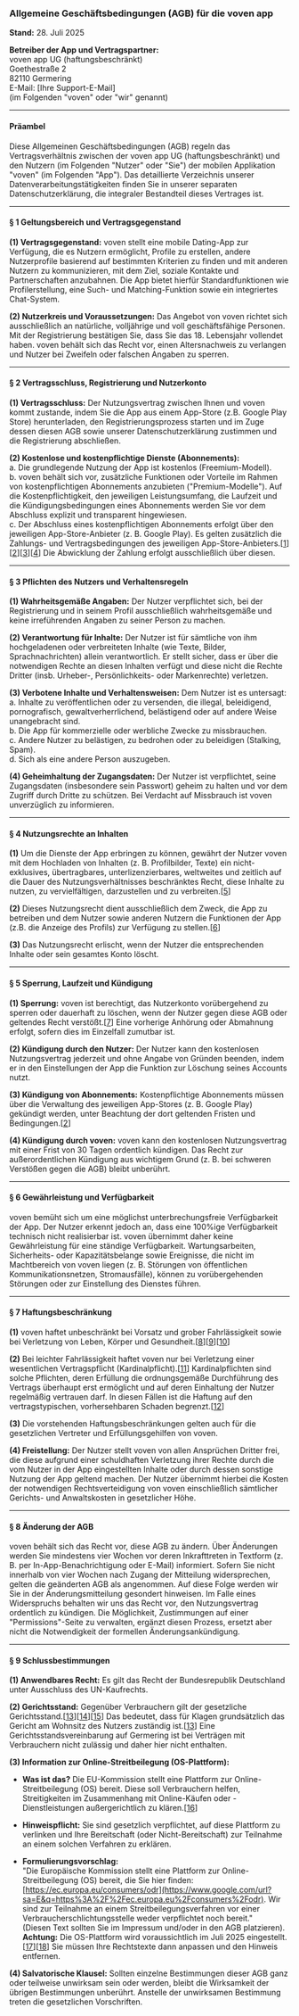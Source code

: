 ### Allgemeine Geschäftsbedingungen (AGB) für die voven app

**Stand:** 28. Juli 2025

**Betreiber der App und Vertragspartner:**  
voven app UG (haftungsbeschränkt)  
Goethestraße 2  
82110 Germering  
E-Mail: [Ihre Support-E-Mail]  
(im Folgenden "voven" oder "wir" genannt)

---

#### **Präambel**

Diese Allgemeinen Geschäftsbedingungen (AGB) regeln das Vertragsverhältnis zwischen der voven app UG (haftungsbeschränkt) und den Nutzern (im Folgenden "Nutzer" oder "Sie") der mobilen Applikation "voven" (im Folgenden "App"). Das detaillierte Verzeichnis unserer Datenverarbeitungstätigkeiten finden Sie in unserer separaten Datenschutzerklärung, die integraler Bestandteil dieses Vertrages ist.

---

#### **§ 1 Geltungsbereich und Vertragsgegenstand**

**(1) Vertragsgegenstand:** voven stellt eine mobile Dating-App zur Verfügung, die es Nutzern ermöglicht, Profile zu erstellen, andere Nutzerprofile basierend auf bestimmten Kriterien zu finden und mit anderen Nutzern zu kommunizieren, mit dem Ziel, soziale Kontakte und Partnerschaften anzubahnen. Die App bietet hierfür Standardfunktionen wie Profilerstellung, eine Such- und Matching-Funktion sowie ein integriertes Chat-System.

**(2) Nutzerkreis und Voraussetzungen:** Das Angebot von voven richtet sich ausschließlich an natürliche, volljährige und voll geschäftsfähige Personen. Mit der Registrierung bestätigen Sie, dass Sie das 18. Lebensjahr vollendet haben. voven behält sich das Recht vor, einen Altersnachweis zu verlangen und Nutzer bei Zweifeln oder falschen Angaben zu sperren.

---

#### **§ 2 Vertragsschluss, Registrierung und Nutzerkonto**

**(1) Vertragsschluss:** Der Nutzungsvertrag zwischen Ihnen und voven kommt zustande, indem Sie die App aus einem App-Store (z.B. Google Play Store) herunterladen, den Registrierungsprozess starten und im Zuge dessen diesen AGB sowie unserer Datenschutzerklärung zustimmen und die Registrierung abschließen.

**(2) Kostenlose und kostenpflichtige Dienste (Abonnements):**  
a. Die grundlegende Nutzung der App ist kostenlos (Freemium-Modell).  
b. voven behält sich vor, zusätzliche Funktionen oder Vorteile im Rahmen von kostenpflichtigen Abonnements anzubieten ("Premium-Modelle"). Auf die Kostenpflichtigkeit, den jeweiligen Leistungsumfang, die Laufzeit und die Kündigungsbedingungen eines Abonnements werden Sie vor dem Abschluss explizit und transparent hingewiesen.  
c. Der Abschluss eines kostenpflichtigen Abonnements erfolgt über den jeweiligen App-Store-Anbieter (z. B. Google Play). Es gelten zusätzlich die Zahlungs- und Vertragsbedingungen des jeweiligen App-Store-Anbieters.[[1](https://www.google.com/url?sa=E&q=https%3A%2F%2Fvertexaisearch.cloud.google.com%2Fgrounding-api-redirect%2FAUZIYQGOhamv7iehqzIPk2lljMnWghv-UHR8TeIbcV0PaP8OUwtpg5BEhic1cjJ-oykVhNyU1OvsRu-QrDVzFTK4yWWOtxgQMLe2yR5Fko2_pdXF2-O6fAbBGlA_JWRZIUd0aU7tGh-D470PW3tbxigeJH1oWFPiaLZZVUh2M1I6eg%3D%3D)][[2](https://www.google.com/url?sa=E&q=https%3A%2F%2Fvertexaisearch.cloud.google.com%2Fgrounding-api-redirect%2FAUZIYQEksbUNuID-ptjvTSpExNkNQQ-HgeGIEnagN3T-lfu7Mop6TyvnYVFS4kYlqG19sj8cZoW5Qi8sD-uTGLS9N8RLfOoIfk05mwJSU3UqQKtjvXcS4B9gX7ia__LyNdgNtPP46IA8l7_L09NaYJ0pHJ2gs5VbgA2_tnBS8r7qI4J_WtebAui4MgkCs5FzCP3lf5s%3D)][[3](https://www.google.com/url?sa=E&q=https%3A%2F%2Fvertexaisearch.cloud.google.com%2Fgrounding-api-redirect%2FAUZIYQHQXsFS8eYWPDXh1qIFlqwE9OqQpuyXjlU6lZ-QGl97tfs2dsMhfXz8tQg1lvyFFCkQhKfzugbpdHi6qkm0WQNemIEl9FWFQoeW9fvy7177ytWS8BKjN1xy1kAtA5l2BoIj8YNPhQ-42iDYmFBDH9Z_Tq-q5rOa8waE8Uk4FA%3D%3D)][[4](https://www.google.com/url?sa=E&q=https%3A%2F%2Fvertexaisearch.cloud.google.com%2Fgrounding-api-redirect%2FAUZIYQHcyZubG2RRw9aKiN6x8IShKHRNav4bPXa98wk77mzX7pGtpb-m10TtmAp4LPEHweGW939S-oFvchtinXly5BZcjlroB6HKFIg2QlmOgVaZ7lbszeahENPpJJBQ0rB6TLMKuXKTMxomfXGJc3BDwtA%3D)] Die Abwicklung der Zahlung erfolgt ausschließlich über diesen.

---

#### **§ 3 Pflichten des Nutzers und Verhaltensregeln**

**(1) Wahrheitsgemäße Angaben:** Der Nutzer verpflichtet sich, bei der Registrierung und in seinem Profil ausschließlich wahrheitsgemäße und keine irreführenden Angaben zu seiner Person zu machen.

**(2) Verantwortung für Inhalte:** Der Nutzer ist für sämtliche von ihm hochgeladenen oder verbreiteten Inhalte (wie Texte, Bilder, Sprachnachrichten) allein verantwortlich. Er stellt sicher, dass er über die notwendigen Rechte an diesen Inhalten verfügt und diese nicht die Rechte Dritter (insb. Urheber-, Persönlichkeits- oder Markenrechte) verletzen.

**(3) Verbotene Inhalte und Verhaltensweisen:** Dem Nutzer ist es untersagt:  
a. Inhalte zu veröffentlichen oder zu versenden, die illegal, beleidigend, pornografisch, gewaltverherrlichend, belästigend oder auf andere Weise unangebracht sind.  
b. Die App für kommerzielle oder werbliche Zwecke zu missbrauchen.  
c. Andere Nutzer zu belästigen, zu bedrohen oder zu beleidigen (Stalking, Spam).  
d. Sich als eine andere Person auszugeben.

**(4) Geheimhaltung der Zugangsdaten:** Der Nutzer ist verpflichtet, seine Zugangsdaten (insbesondere sein Passwort) geheim zu halten und vor dem Zugriff durch Dritte zu schützen. Bei Verdacht auf Missbrauch ist voven unverzüglich zu informieren.

---

#### **§ 4 Nutzungsrechte an Inhalten**

**(1)** Um die Dienste der App erbringen zu können, gewährt der Nutzer voven mit dem Hochladen von Inhalten (z. B. Profilbilder, Texte) ein nicht-exklusives, übertragbares, unterlizenzierbares, weltweites und zeitlich auf die Dauer des Nutzungsverhältnisses beschränktes Recht, diese Inhalte zu nutzen, zu vervielfältigen, darzustellen und zu verbreiten.[[5](https://www.google.com/url?sa=E&q=https%3A%2F%2Fvertexaisearch.cloud.google.com%2Fgrounding-api-redirect%2FAUZIYQEjZ2oJoq56CApE82qlMaI93WN0z3WNm7Cs1wIOERfz-QjWKLjBI_JrOYi9myM47Mma8pHvxMMFrF8VSTseJ-IgopCVmYzfytLKcRwh9ueNcDMq4BeuHlDEwq51eHNM2zUnGntI2A%3D%3D)]

**(2)** Dieses Nutzungsrecht dient ausschließlich dem Zweck, die App zu betreiben und dem Nutzer sowie anderen Nutzern die Funktionen der App (z.B. die Anzeige des Profils) zur Verfügung zu stellen.[[6](https://www.google.com/url?sa=E&q=https%3A%2F%2Fvertexaisearch.cloud.google.com%2Fgrounding-api-redirect%2FAUZIYQFVZV0tDrjqEniG4gh5Qeonyoml9oQT7vXOgslRW0tvKbADh4Hn4TjTbGYZ1tspOF-uRlJ0SSsJ_r6_ONNLRn2zLahOtskgB42hwlpS0K3L17w4xtF4gjEwsn7q-veJxlfwrHxukOV1200LzKCfZ37hrZNt1ei4159Ot87SsIKpmGc8xmAo-YWfTZw%3D)]

**(3)** Das Nutzungsrecht erlischt, wenn der Nutzer die entsprechenden Inhalte oder sein gesamtes Konto löscht.

---

#### **§ 5 Sperrung, Laufzeit und Kündigung**

**(1) Sperrung:** voven ist berechtigt, das Nutzerkonto vorübergehend zu sperren oder dauerhaft zu löschen, wenn der Nutzer gegen diese AGB oder geltendes Recht verstößt.[[7](https://www.google.com/url?sa=E&q=https%3A%2F%2Fvertexaisearch.cloud.google.com%2Fgrounding-api-redirect%2FAUZIYQGBg5OKO3CBzhF-7BKwOrmAXOpy7XhFOeVWijk6hUxw-AOS3cjZk8jD7KQuHelXc6VJA3KI0FlFbYJV0sBRnq4-Ik3Rw8BB1FfgQHAJbHTUAAmqxow5)] Eine vorherige Anhörung oder Abmahnung erfolgt, sofern dies im Einzelfall zumutbar ist.

**(2) Kündigung durch den Nutzer:** Der Nutzer kann den kostenlosen Nutzungsvertrag jederzeit und ohne Angabe von Gründen beenden, indem er in den Einstellungen der App die Funktion zur Löschung seines Accounts nutzt.

**(3) Kündigung von Abonnements:** Kostenpflichtige Abonnements müssen über die Verwaltung des jeweiligen App-Stores (z. B. Google Play) gekündigt werden, unter Beachtung der dort geltenden Fristen und Bedingungen.[[2](https://www.google.com/url?sa=E&q=https%3A%2F%2Fvertexaisearch.cloud.google.com%2Fgrounding-api-redirect%2FAUZIYQEksbUNuID-ptjvTSpExNkNQQ-HgeGIEnagN3T-lfu7Mop6TyvnYVFS4kYlqG19sj8cZoW5Qi8sD-uTGLS9N8RLfOoIfk05mwJSU3UqQKtjvXcS4B9gX7ia__LyNdgNtPP46IA8l7_L09NaYJ0pHJ2gs5VbgA2_tnBS8r7qI4J_WtebAui4MgkCs5FzCP3lf5s%3D)]

**(4) Kündigung durch voven:** voven kann den kostenlosen Nutzungsvertrag mit einer Frist von 30 Tagen ordentlich kündigen. Das Recht zur außerordentlichen Kündigung aus wichtigem Grund (z. B. bei schweren Verstößen gegen die AGB) bleibt unberührt.

---

#### **§ 6 Gewährleistung und Verfügbarkeit**

voven bemüht sich um eine möglichst unterbrechungsfreie Verfügbarkeit der App. Der Nutzer erkennt jedoch an, dass eine 100%ige Verfügbarkeit technisch nicht realisierbar ist. voven übernimmt daher keine Gewährleistung für eine ständige Verfügbarkeit. Wartungsarbeiten, Sicherheits- oder Kapazitätsbelange sowie Ereignisse, die nicht im Machtbereich von voven liegen (z. B. Störungen von öffentlichen Kommunikationsnetzen, Stromausfälle), können zu vorübergehenden Störungen oder zur Einstellung des Dienstes führen.

---

#### **§ 7 Haftungsbeschränkung**

**(1)** voven haftet unbeschränkt bei Vorsatz und grober Fahrlässigkeit sowie bei Verletzung von Leben, Körper und Gesundheit.[[8](https://www.google.com/url?sa=E&q=https%3A%2F%2Fvertexaisearch.cloud.google.com%2Fgrounding-api-redirect%2FAUZIYQHCIGwesMWggYnbr8hbpUc2vXjg2lyxplwZMmUF-UDu6wIS9JjuLo8YCIA-_HTFytoIcPZ758I-1hXLgpiaxcD8Y0AzAOoHoMW76eC92t345ZfvA3BaJzRaT0I1YR_4Na59qiSJJ1j6-P4CsdwpvUtP01M%3D)][[9](https://www.google.com/url?sa=E&q=https%3A%2F%2Fvertexaisearch.cloud.google.com%2Fgrounding-api-redirect%2FAUZIYQHEcszwDugKAirIBZ-e5ZLGLtjwwgRlSCjmA9MZOWo0ssIjLq-MI4ooV7t3hmrbm1195YV58--JXfS0SQ8krpdDBQF0U52VJBOObBDmOcOlsO26Hc5c0MLtHn0cWv-WdQBaJrz9PvIpt5-HWHdqPAI5Mmw1brJGy_PaCF7GdF2rLKbpmQ%3D%3D)][[10](https://www.google.com/url?sa=E&q=https%3A%2F%2Fvertexaisearch.cloud.google.com%2Fgrounding-api-redirect%2FAUZIYQFUb7UpYUa7eg9bKSBVVG3ZHMqM5mE34AatTlzSihU8lwnVJwbLOZ6Yt6M0KcB1QN6hrBp7cZV__6LN1t9CJ4TGaBWFysIflT0OMECwoSHiwVz4fcDl0sHUcvwnvWc0U72Uq_AQfIbKIYvayWz82s2E785nZ8bIybhl3T7vAnhDD9dC1e0LZcPEVBZahEnE_kTf)]

**(2)** Bei leichter Fahrlässigkeit haftet voven nur bei Verletzung einer wesentlichen Vertragspflicht (Kardinalpflicht).[[11](https://www.google.com/url?sa=E&q=https%3A%2F%2Fvertexaisearch.cloud.google.com%2Fgrounding-api-redirect%2FAUZIYQFqdza2yzQo6tWkhiQ438vjqvAQVShmC-h6SBbbnu10FfR504TKdnzc027chV5Pn-oi3d1VrtOKZByrCxJVMeutBWgLx27wSmqRhTR5e5aMPFyGULZWxY4mYdzCwUTTGSjQBT8Nmu6-r_3Qq47kJ47w_d2hGYUgGbZMSi4C5lYrSj6-5o9jAWVCZBo-)] Kardinalpflichten sind solche Pflichten, deren Erfüllung die ordnungsgemäße Durchführung des Vertrags überhaupt erst ermöglicht und auf deren Einhaltung der Nutzer regelmäßig vertrauen darf. In diesen Fällen ist die Haftung auf den vertragstypischen, vorhersehbaren Schaden begrenzt.[[12](https://www.google.com/url?sa=E&q=https%3A%2F%2Fvertexaisearch.cloud.google.com%2Fgrounding-api-redirect%2FAUZIYQGckorywLqYtJgPGBUReeFldV-QOR3Y7RM0if1C61APS-2AtN31WChS7mTnx6uOGztO857hyrpYwzguPREihYzdj4TNxo6V0gUMbqATjN3aKbtr5TQDFZcP29guD2b7Th8RYqGlYEGozEYY45AaPX4ME_qc)]

**(3)** Die vorstehenden Haftungsbeschränkungen gelten auch für die gesetzlichen Vertreter und Erfüllungsgehilfen von voven.

**(4) Freistellung:** Der Nutzer stellt voven von allen Ansprüchen Dritter frei, die diese aufgrund einer schuldhaften Verletzung ihrer Rechte durch die vom Nutzer in der App eingestellten Inhalte oder durch dessen sonstige Nutzung der App geltend machen. Der Nutzer übernimmt hierbei die Kosten der notwendigen Rechtsverteidigung von voven einschließlich sämtlicher Gerichts- und Anwaltskosten in gesetzlicher Höhe.

---

#### **§ 8 Änderung der AGB**

voven behält sich das Recht vor, diese AGB zu ändern. Über Änderungen werden Sie mindestens vier Wochen vor deren Inkrafttreten in Textform (z. B. per In-App-Benachrichtigung oder E-Mail) informiert. Sofern Sie nicht innerhalb von vier Wochen nach Zugang der Mitteilung widersprechen, gelten die geänderten AGB als angenommen. Auf diese Folge werden wir Sie in der Änderungsmitteilung gesondert hinweisen. Im Falle eines Widerspruchs behalten wir uns das Recht vor, den Nutzungsvertrag ordentlich zu kündigen. Die Möglichkeit, Zustimmungen auf einer "Permissions"-Seite zu verwalten, ergänzt diesen Prozess, ersetzt aber nicht die Notwendigkeit der formellen Änderungsankündigung.

---

#### **§ 9 Schlussbestimmungen**

**(1) Anwendbares Recht:** Es gilt das Recht der Bundesrepublik Deutschland unter Ausschluss des UN-Kaufrechts.

**(2) Gerichtsstand:** Gegenüber Verbrauchern gilt der gesetzliche Gerichtsstand.[[13](https://www.google.com/url?sa=E&q=https%3A%2F%2Fvertexaisearch.cloud.google.com%2Fgrounding-api-redirect%2FAUZIYQFs3R4VcLS8tBXdQnDo8EtWttbTsQ6jwUE6ggsuyOqYrRyLQjBU8nlOhiVOQZug_gr9AM5qEEixj5eFLwQ10t85yn3WV0rN-q1afKiuO0xvwUl02t-UE2k537fkPxTgvn1xmAsYuHHrHCU275-CiGGvY30cPTuEqffEYin1_r3GFaEq8lg%3D)][[14](https://www.google.com/url?sa=E&q=https%3A%2F%2Fvertexaisearch.cloud.google.com%2Fgrounding-api-redirect%2FAUZIYQFCNkdHr-89Qo0b3qhEzhy4QjsSLB4aeiUoxldJGQY7AwQl-6cnIGXts8W498MjyvJXAOz-PRq5RLMmjI9-xtmvNgzp2zIBipGRzJOSo437fyFJkbioUbJ8zZneQGO5cLA3AKXWKKZwtE4YdKbfsKkT9qFixM8RTXBBSytY_ZXMw7F6GJT3jflWbDZCQalLInMV7rG3OesziO9jp0i3ie-L4YKtPLybpksA9E1MtEOr)][[15](https://www.google.com/url?sa=E&q=https%3A%2F%2Fvertexaisearch.cloud.google.com%2Fgrounding-api-redirect%2FAUZIYQGVGxcdpJQk0fKccI5cF_mYgliPGRJXK-xcQSAA05jVKRJbploeiOughmzKQbXWh8TOWqe3Kn-oqDHlXqjV4_Ch5BUM-Pk1jOxSZeRtyqeyxqZK3NziSb1LiGMHsAoF8NrM94XnaKTGhfnrAb516lkDUkvH4Qi8f-7bxRvcq13ToFbizRCnbbOxgqCSDW78)] Das bedeutet, dass für Klagen grundsätzlich das Gericht am Wohnsitz des Nutzers zuständig ist.[[13](https://www.google.com/url?sa=E&q=https%3A%2F%2Fvertexaisearch.cloud.google.com%2Fgrounding-api-redirect%2FAUZIYQFs3R4VcLS8tBXdQnDo8EtWttbTsQ6jwUE6ggsuyOqYrRyLQjBU8nlOhiVOQZug_gr9AM5qEEixj5eFLwQ10t85yn3WV0rN-q1afKiuO0xvwUl02t-UE2k537fkPxTgvn1xmAsYuHHrHCU275-CiGGvY30cPTuEqffEYin1_r3GFaEq8lg%3D)] Eine Gerichtsstandsvereinbarung auf Germering ist bei Verträgen mit Verbrauchern nicht zulässig und daher hier nicht enthalten.

**(3) Information zur Online-Streitbeilegung (OS-Plattform):**

- **Was ist das?** Die EU-Kommission stellt eine Plattform zur Online-Streitbeilegung (OS) bereit. Diese soll Verbrauchern helfen, Streitigkeiten im Zusammenhang mit Online-Käufen oder -Dienstleistungen außergerichtlich zu klären.[[16](https://www.google.com/url?sa=E&q=https%3A%2F%2Fvertexaisearch.cloud.google.com%2Fgrounding-api-redirect%2FAUZIYQGIvogv36qRCWQRUhRPVaRZXMX8uFTHtsxz7KkmKfrfxDPl9E3Xrt6_E2adXspQm922NxUSx5O_gat2DUGmO0u2EH6lyjPGzN_RnoB96oYgXarCwrn7L334iPUfytWz45U58JARvdYD_Ov4dv2wn7EKXd5AoiKuanLw6z62HoTZlNm2b2FiFmxKDeZOm2MwdMVPsW_eNdZa1Ab2xKU-bhnyRh85k1kGDw%3D%3D)]
    
- **Hinweispflicht:** Sie sind gesetzlich verpflichtet, auf diese Plattform zu verlinken und Ihre Bereitschaft (oder Nicht-Bereitschaft) zur Teilnahme an einem solchen Verfahren zu erklären.
    
- **Formulierungsvorschlag:**  
    "Die Europäische Kommission stellt eine Plattform zur Online-Streitbeilegung (OS) bereit, die Sie hier finden: [https://ec.europa.eu/consumers/odr](https://www.google.com/url?sa=E&q=https%3A%2F%2Fec.europa.eu%2Fconsumers%2Fodr). Wir sind zur Teilnahme an einem Streitbeilegungsverfahren vor einer Verbraucherschlichtungsstelle weder verpflichtet noch bereit."  
    (Diesen Text sollten Sie im Impressum und/oder in den AGB platzieren).  
    **Achtung:** Die OS-Plattform wird voraussichtlich im Juli 2025 eingestellt.[[17](https://www.google.com/url?sa=E&q=https%3A%2F%2Fvertexaisearch.cloud.google.com%2Fgrounding-api-redirect%2FAUZIYQGqQ62Es3v_bQ_-aDjmQLafgfj2GS81hM2nnWW3n-GLmFV8PBygsqToytBkxQhlve71FQM_LUS2jdJvhtpOLKrDw8eaLfehBbApJl28Y1j0zxSG4oWBAH5RQGk07sy0-YJ3E0u25SP5B0RbeA_dS_M%3D)][[18](https://www.google.com/url?sa=E&q=https%3A%2F%2Fvertexaisearch.cloud.google.com%2Fgrounding-api-redirect%2FAUZIYQEdsgLhFRCIP36OlAjwE-vsmls80LIuo6nwXilNPfLpKR_XR-py2bhFRUV4z1YfwHME64q1Q5v4T-oZox2XIWOut9LHIJlhcrI6xDbZgoPS6net0LQ14-bzM_yXBrKwI1C3Jbjf67M5bHum5W8KSiBucHV14ctvSLMv47d-ThyAYWdlkjQQ1id1RQ_oqmCYVhalHOR6ucr6J-OaUTSSTCF5OfG5dl164fo61xs%3D)] Sie müssen Ihre Rechtstexte dann anpassen und den Hinweis entfernen.
    

**(4) Salvatorische Klausel:** Sollten einzelne Bestimmungen dieser AGB ganz oder teilweise unwirksam sein oder werden, bleibt die Wirksamkeit der übrigen Bestimmungen unberührt. Anstelle der unwirksamen Bestimmung treten die gesetzlichen Vorschriften.